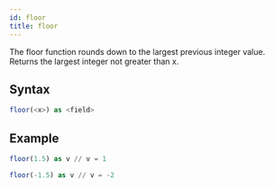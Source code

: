 ```yaml
---
id: floor
title: floor
---
```




The floor function rounds down to the largest previous integer value. Returns the largest integer not greater than x.

## Syntax

```sql
floor(<x>) as <field>
```

## Example

```sql
floor(1.5) as v // v = 1
```

```sql
floor(-1.5) as v // v = -2
```
